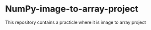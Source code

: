 # NumPy-image-to-array-project
This repository contains a practicle where it is image to array project
